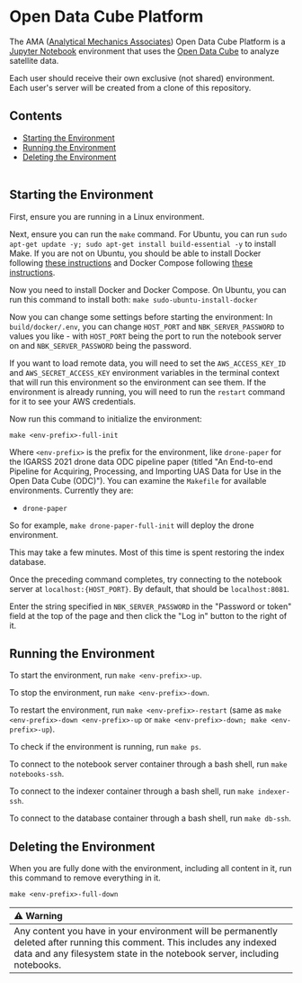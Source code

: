 # Open Data Cube Platform

The AMA ([Analytical Mechanics Associates](https://www.ama-inc.com/)) Open Data Cube Platform is a [Jupyter Notebook](https://jupyter.org/) environment that uses the [Open Data Cube](https://www.opendatacube.org/) to analyze satellite data.

Each user should receive their own exclusive (not shared) environment. Each user's server will be created from a clone of this repository.

## Contents

* [Starting the Environment](#start-env)
* [Running the Environment](#run-env)
* [Deleting the Environment](#delete-env)
<br><br>

## <a name="start-env"></a> Starting the Environment

First, ensure you are running in a Linux environment.

Next, ensure you can run the `make` command. For Ubuntu, you can run `sudo apt-get update -y; sudo apt-get install build-essential -y` to install Make. If you are not on Ubuntu, you should be able to install Docker following [these instructions](https://docs.docker.com/engine/install/) and Docker Compose following [these instructions](https://docs.docker.com/compose/install/).

Now you need to install Docker and Docker Compose. On Ubuntu, you can run this command to install both:
`make sudo-ubuntu-install-docker`

Now you can change some settings before starting the environment:
In `build/docker/.env`, you can change `HOST_PORT` and `NBK_SERVER_PASSWORD` to values you like - with `HOST_PORT` being the port to run the notebook server on and `NBK_SERVER_PASSWORD` being the password.

If you want to load remote data, you will need to set the `AWS_ACCESS_KEY_ID` and `AWS_SECRET_ACCESS_KEY` environment variables in the terminal context that will run this environment so the environment can see them. If the environment is already running, you will need to run the `restart` command for it to see your AWS credentials.

Now run this command to initialize the environment:

`make <env-prefix>-full-init`

Where `<env-prefix>` is the prefix for the environment, like `drone-paper` for the IGARSS 2021 drone data ODC pipeline paper (titled "An End-to-end Pipeline for Acquiring, Processing, and Importing UAS Data for Use in the Open Data Cube (ODC)"). You can examine the `Makefile` for available environments. Currently they are:

* `drone-paper`

So for example, `make drone-paper-full-init` will deploy the 
drone environment.

This may take a few minutes. Most of this time is spent restoring the index database.

Once the preceding command completes, try connecting to the notebook server at `localhost:{HOST_PORT}`. By default, that should be `localhost:8081`.

Enter the string specified in `NBK_SERVER_PASSWORD` in the "Password or token" field at the top of the page and then click the "Log in" button to the right of it.

## <a name="stop-env"></a> Running the Environment

To start the environment, run `make <env-prefix>-up`.

To stop the environment, run `make <env-prefix>-down`.

To restart the environment, run `make <env-prefix>-restart` (same as `make <env-prefix>-down <env-prefix>-up` or `make <env-prefix>-down; make <env-prefix>-up`).

To check if the environment is running, run `make ps`.

To connect to the notebook server container through a bash shell, run `make notebooks-ssh`.

To connect to the indexer container through a bash shell, run `make indexer-ssh`.

To connect to the database container through a bash shell, run `make db-ssh`.

## <a name="delete-env"></a> Deleting the Environment

When you are fully done with the environment, including all content in it, run this command to remove everything in it.

`make <env-prefix>-full-down`

| :warning:  Warning   |
|:---------------------|
| Any content you have in your environment will be permanently deleted after running this comment. This includes any indexed data and any filesystem state in the notebook server, including notebooks. |
